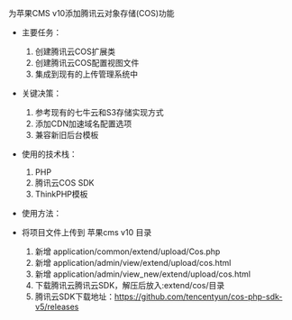 为苹果CMS v10添加腾讯云对象存储(COS)功能
- 主要任务：
  1. 创建腾讯云COS扩展类
  2. 创建腾讯云COS配置视图文件
  3. 集成到现有的上传管理系统中
- 关键决策：
  1. 参考现有的七牛云和S3存储实现方式
  2. 添加CDN加速域名配置选项
  3. 兼容新旧后台模板
- 使用的技术栈：
  1. PHP
  2. 腾讯云COS SDK
  3. ThinkPHP模板
 
- 使用方法：
- 将项目文件上传到 苹果cms v10 目录
  1. 新增 application/common/extend/upload/Cos.php
  2. 新增 application/admin/view/extend/upload/cos.html
  3. 新增 application/admin/view_new/extend/upload/cos.html
  4. 下载腾讯云腾讯云SDK，解压后放入:extend/cos/目录
  5. 腾讯云SDK下载地址：https://github.com/tencentyun/cos-php-sdk-v5/releases
